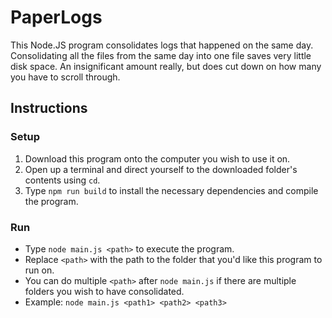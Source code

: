 # PaperLogs

This Node.JS program consolidates logs that happened on the same day. Consolidating all the files from the same day into one file saves very little disk space. An insignificant amount really, but does cut down on how many you have to scroll through.

## Instructions

### Setup

1. Download this program onto the computer you wish to use it on.
2. Open up a terminal and direct yourself to the downloaded folder's contents using `cd`.
3. Type `npm run build` to install the necessary dependencies and compile the program.

### Run

 - Type `node main.js <path>` to execute the program.
 - Replace `<path>` with the path to the folder that you'd like this program to run on.
 - You can do multiple `<path>` after `node main.js` if there are multiple folders you wish to have consolidated.
  - Example: `node main.js <path1> <path2> <path3>`